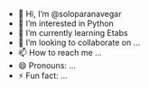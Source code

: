 - 👋 Hi, I’m @soloparanavegar
- 👀 I’m interested in Python
- 🌱 I’m currently learning Etabs
- 💞️ I’m looking to collaborate on ...
- 📫 How to reach me ...
- 😄 Pronouns: ...
- ⚡ Fun fact: ...

<!---
soloparanavegar/soloparanavegar is a ✨ special ✨ repository because its `README.md` (this file) appears on your GitHub profile.
You can click the Preview link to take a look at your changes.
--->
